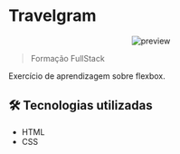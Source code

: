 # Travelgram

<div align="center">
    <img src="./.github/README-print.png.jpg" alt="preview">
</div>

> Formação FullStack

Exercício de aprendizagem sobre flexbox.

## 🛠️ Tecnologias utilizadas

- HTML
- CSS